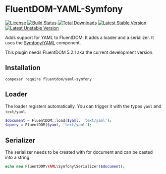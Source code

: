 FluentDOM-YAML-Symfony
=====================

[![License](https://poser.pugx.org/fluentdom/yaml-symfony/license.svg)](http://www.opensource.org/licenses/mit-license.php)
[![Build Status](https://travis-ci.org/FluentDOM/YAML-Symfony.svg?branch=master)](https://travis-ci.org/FluentDOM/YAML-Symfony)
[![Total Downloads](https://poser.pugx.org/fluentdom/yaml-symfony/downloads.svg)](https://packagist.org/packages/fluentdom/yaml-symfony)
[![Latest Stable Version](https://poser.pugx.org/fluentdom/yaml-symfony/v/stable.svg)](https://packagist.org/packages/fluentdom/yaml-symfony)
[![Latest Unstable Version](https://poser.pugx.org/fluentdom/yaml-symfony/v/unstable.svg)](https://packagist.org/packages/fluentdom/yaml-symfony)


Adds support for YAML to FluentDOM. It adds a loader and a serializer. It uses the
[Symfony/YAML](http://symfony.com/doc/current/components/yaml/introduction.html) component.

This plugin needs FluentDOM 5.2.1 aka the current development version.

Installation
------------

```text
composer require fluentdom/yaml-symfony
```

Loader
------

The loader registers automatically. You can trigger it with the types `yaml` and `text/yaml`.

```php
$document = FluentDOM::load($yaml, 'text/yaml');
$query = FluentDOM($yaml, 'text/yaml');
```

Serializer
----------

The serializer needs to be created with for document and can be casted into a string.

```php
echo new FluentDOM\YAML\Symfony\Serializer($document);
```



